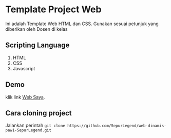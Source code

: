 # Template Project Web
Ini adalah Template Web HTML dan CSS. Gunakan sesuai petunjuk yang diberikan oleh Dosen di kelas

## Scripting Language
1. HTML
2. CSS
3. Javascript

## Demo
klik link [Web Saya](https://sepurlegend.github.io/web-dinamis-paw1-SepurLegend/).

## Cara cloning project
Jalankan perintah `git clone https://github.com/SepurLegend/web-dinamis-paw1-SepurLegend.git`
